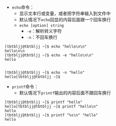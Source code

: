 * `echo`命令：
  * 显示文本行或变量，或者把字符串输入到文件中
  * 默认情况下`echo`回显的内容后面跟一个回车换行
  * `echo [option] string`
    * `-e`：解析转义字符
    * `-n`：不回车换行
```
[tbtbljj@tbtbljj ~]$ echo "hello\n\n"
hello\n\n
[tbtbljj@tbtbljj ~]$ echo -e "hello\n\n"
hello


[tbtbljj@tbtbljj ~]$ echo -n "hello"
hello[tbtbljj@tbtbljj ~]$ 
```
* `printf`命令：
  * 默认情况下`printf`输出的内容后面不跟回车换行
```
[tbtbljj@tbtbljj ~]$ printf "hello"
hello[tbtbljj@tbtbljj ~]$ printf "hello\n"
hello
[tbtbljj@tbtbljj ~]$ printf "%s\n" "hello"
hello
```
